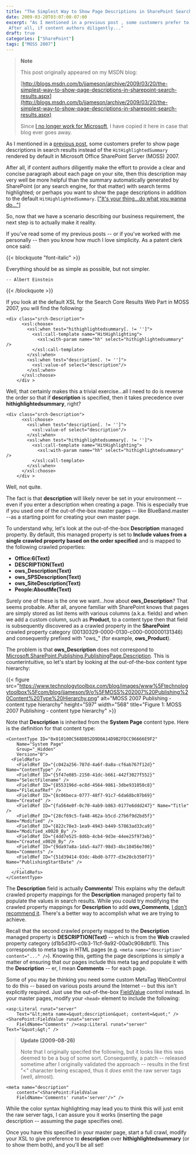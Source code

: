```yaml
---
title: "The Simplest Way to Show Page Descriptions in SharePoint Search Results"
date: 2009-03-20T03:07:00-07:00
excerpt: "As I mentioned in a previous post , some customers prefer to show page descriptions in search results instead of the HitHighlightedSummary rendered by default in Microsoft Office SharePoint Server (MOSS) 2007. 
 After all, if content authors diligently..."
draft: true
categories: ["SharePoint"]
tags: ["MOSS 2007"]
---
```


> **Note**
>
> This post originally appeared on my MSDN blog:
>
> [http://blogs.msdn.com/b/jjameson/archive/2009/03/20/the-simplest-way-to-show-page-descriptions-in-sharepoint-search-results.aspx](http://blogs.msdn.com/b/jjameson/archive/2009/03/20/the-simplest-way-to-show-page-descriptions-in-sharepoint-search-results.aspx)
>
> Since
> [I no longer work for Microsoft](/blog/jjameson/2011/09/02/last-day-with-microsoft), I have copied it here in case that blog
> ever goes away.

As I mentioned in a [previous post](/blog/jjameson/2009/03/19/argumentnullexception-with-optional-publishingpage-description-property-with-some-thoughts-on-breaking-the-build-too), some customers prefer to show page descriptions in search results  instead of the `HitHighlightedSummary` rendered by default in Microsoft  Office SharePoint Server (MOSS) 2007.

After all, if content authors diligently make the effort to provide a clear and  concise paragraph about each page on your site, then this description may very well  be more helpful than the summary automatically generated by SharePoint (or any search  engine, for that matter) with search terms highlighted; or perhaps you want to show  the page descriptions in addition to the default `HitHighlightedSummary`.  [["It's your thing...do what
you wanna do..."](http://www.youtube.com/watch?v=2v2-DSKx3Eg)]

So, now that we have a scenario describing our business requirement, the next  step is to actually make it reality.

If you've read some of my previous posts -- or if you've worked with me personally  -- then you know how much I love simplicity. As a patent clerk once said:

{{< blockquote "font-italic" >}}

Everything should be as simple as possible, but not simpler.

    -- Albert Einstein

{{< /blockquote >}}

If you look at the default XSL for the Search Core Results Web Part in MOSS 2007,  you will find the following:

```
<div class="srch-Description">
      <xsl:choose>
        <xsl:when test="hithighlightedsummary[. != '']">
          <xsl:call-template name="HitHighlighting">
            <xsl:with-param name="hh" select="hithighlightedsummary" />
          </xsl:call-template>
        </xsl:when>
        <xsl:when test="description[. != '']">
          <xsl:value-of select="description"/>
        </xsl:when>
      </xsl:choose>
    </div >
```

Well, that certainly makes this a trivial exercise...all I need to do is reverse  the order so that if **description** is specified, then it takes precedence  over **hithighlightedsummary**, right?

```
<div class="srch-Description">
      <xsl:choose>
        <xsl:when test="description[. != '']">
          <xsl:value-of select="description"/>
        </xsl:when>
        <xsl:when test="hithighlightedsummary[. != '']">
          <xsl:call-template name="HitHighlighting">
            <xsl:with-param name="hh" select="hithighlightedsummary" />
          </xsl:call-template>
        </xsl:when>
      </xsl:choose>
    </div >
```

Well, not quite.

The fact is that **description** will likely never be set in your  environment -- even if you enter a description when creating a page. This is especially  true if you used one of the out-of-the-box master pages -- like BlueBand.master  --as a starting point for creating your own master page.

To understand why, let's look at the out-of-the-box **Description**  managed property. By default, this managed property is set to **Include values
from a single crawled property based on the order specified** and is mapped  to the following crawled properties:

- **Office:6(Text)**
- **DESCRIPTION(Text)**
- **ows\_Description(Text)**
- **ows\_SPSDescription(Text)**
- **ows\_SiteDescription(Text)**
- **People:AboutMe(Text)**

Surely one of these is the one we want...how about **ows\_Description**?  That seems probable. After all, anyone familiar with SharePoint knows that pages  are simply stored as list items with various columns (a.k.a. fields) and when we  add a custom column, such as **Product**, to a content type then that  field is subsequently discovered as a crawled property in the **SharePoint**  crawled property category (00130329-0000-0130-c000-000000131346) and consequently  prefixed with "ows\_" (for example, **ows\_Product**).

The problem is that **ows\_Description** does not correspond to [Microsoft.SharePoint.Publishing.PublishingPage.Description](http://msdn.microsoft.com/en-us/library/microsoft.sharepoint.publishing.publishingpage.description.aspx). This is counterintuitive,  so let's start by looking at the out-of-the-box content type hierarchy:

{{< figure
src="https://www.technologytoolbox.com/blog/images/www%5Ftechnologytoolbox%5Fcom/blog/jjameson/9/o%5FMOSS%202007%20Publishing%20Content%20Type%20Hierarchy.png"
alt="MOSS 2007 Publishing - content type hierarchy"
height="597"
width="568"
title="Figure 1: MOSS 2007 Publishing - content type hierarchy" >}}

Note that **Description** is inherited from the **System Page**  content type. Here is the definition for that content type:

```
<ContentType ID="0x010100C568DB52D9D0A14D9B2FDCC96666E9F2"
    Name="System Page"
    Group="_Hidden"
    Version="0">
  <FieldRefs>
    <FieldRef ID="{c042a256-787d-4a6f-8a8a-cf6ab767f12d}" Name="ContentType" />
    <FieldRef ID="{5f47e085-2150-41dc-b661-442f3027f552}" Name="SelectFilename" />
    <FieldRef ID="{8553196d-ec8d-4564-9861-3dbe931050c8}" Name="FileLeafRef" />
    <FieldRef ID="{8c06beca-0777-48f7-91c7-6da68bc07b69}" Name="Created" />
    <FieldRef ID="{fa564e0f-0c70-4ab9-b863-0177e6ddd247}" Name="Title" />
    <FieldRef ID="{28cf69c5-fa48-462a-b5cd-27b6f9d2bd5f}" Name="Modified" />
    <FieldRef ID="{822c78e3-1ea9-4943-b449-57863ad33ca9}" Name="Modified_x0020_By" />
    <FieldRef ID="{4dd7e525-8d6b-4cb4-9d3e-44ee25f973eb}" Name="Created_x0020_By" />
    <FieldRef ID="{9da97a8a-1da5-4a77-98d3-4bc10456e700}" Name="Comments" />
    <FieldRef ID="{51d39414-03dc-4bd0-b777-d3e20cb350f7}" Name="PublishingStartDate" />
    ...
  </FieldRefs>
</ContentType>
```

The **Description** field is actually **Comments**!  This explains why the default crawled property mappings for the **Description**  managed property fail to populate the values in search results. While you could  try modifying the crawled property mappings for **Description** to  add **ows\_Comments**, [I don't recommend it](/blog/jjameson/2009/03/05/excluding-various-sharepoint-items-from-search-results-on-internet-facing-moss-sites). There's a better way to accomplish what we are trying  to achieve.

Recall that the second crawled property mapped to the **Description** managed property is **DESCRIPTION(Text)** -- which is from  the **Web** crawled property category (d1b5d3f0-c0b3-11cf-9a92-00a0c908dbf1).  This corresponds to meta tags in HTML pages (e.g. `<meta name="description"  content="..." />`). Knowing this, getting the page descriptions is simply  a matter of ensuring that our pages include this meta tag and populate it with the **Description** -- er, I mean **Comments** -- for each  page.

Some of you may be thinking you need some custom MetaTag WebControl to do this  -- based on various posts around the Internet -- but this isn't explicitly required.  Just use the out-of-the-box [FieldValue](http://msdn.microsoft.com/en-us/library/microsoft.sharepoint.webcontrols.fieldvalue.aspx) control instead. In your master pages, modify your `<head>`  element to include the following:

```
<asp:Literal runat="server"
    Text="&lt;meta name=&quot;description&quot; content=&quot;" /><SharePoint:FieldValue runat="server"
    FieldName="Comments" /><asp:Literal runat="server" Text="&quot;&gt;" />
```

> **Update (2009-08-26)**
>
> Note that I originally specifed the following, but it looks like this was deemed to be a bug of some sort. Consequently, a patch -- released sometime after I originally validated the approach -- results in the first "&lt;" character being escaped, thus it *does* emit the raw server tags (well, almost).

```
<meta name="description"        
    content="<SharePoint:FieldValue
    FieldName='Comments' runat='server'/>" />
```

While the color syntax highlighting may  lead you to think this will just emit the raw server tags, I can assure you it works  (inserting the page description -- assuming the page specifies one).

Once you have this specified in your master page, start a full crawl, modify  your XSL to give preference to **description** over **hithighlightedsummary**  (or to show them both), and you'll be all set!

